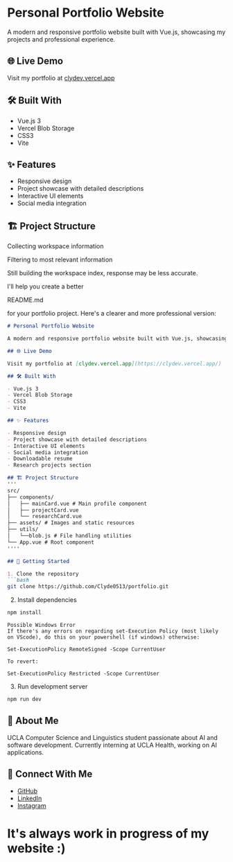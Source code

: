 # Personal Portfolio Website

A modern and responsive portfolio website built with Vue.js, showcasing my projects and professional experience.

## 🌐 Live Demo

Visit my portfolio at [clydev.vercel.app](https://clydev.vercel.app/)

## 🛠️ Built With

- Vue.js 3
- Vercel Blob Storage
- CSS3
- Vite

## ✨ Features

- Responsive design
- Project showcase with detailed descriptions
- Interactive UI elements
- Social media integration

## 🏗️ Project Structure
Collecting workspace information

Filtering to most relevant information

Still building the workspace index, response may be less accurate.

I'll help you create a better 

README.md

 for your portfolio project. Here's a clearer and more professional version:

```markdown
# Personal Portfolio Website

A modern and responsive portfolio website built with Vue.js, showcasing my projects and professional experience.

## 🌐 Live Demo

Visit my portfolio at [clydev.vercel.app](https://clydev.vercel.app/)

## 🛠️ Built With

- Vue.js 3
- Vercel Blob Storage
- CSS3
- Vite

## ✨ Features

- Responsive design
- Project showcase with detailed descriptions
- Interactive UI elements
- Social media integration
- Downloadable resume
- Research projects section

## 🏗️ Project Structure
'''
src/
├── components/
│   ├── mainCard.vue # Main profile component
│   ├── projectCard.vue
│   └── researchCard.vue
├── assets/ # Images and static resources
├── utils/
│   └──blob.js # File handling utilities
└── App.vue # Root component
''''

## 🚀 Getting Started

1. Clone the repository
```bash
git clone https://github.com/Clyde0513/portfolio.git
```

2. Install dependencies
```bash
npm install
```

```
Possible Windows Error
If there's any errors on regarding set-Execution Policy (most likely on VScode), do this on your powershell (if windows) otherwise:

Set-ExecutionPolicy RemoteSigned -Scope CurrentUser 

To revert:

Set-ExecutionPolicy Restricted -Scope CurrentUser
```

3. Run development server
```bash
npm run dev
```

## 👤 About Me

UCLA Computer Science and Linguistics student passionate about AI and software development. Currently interning at UCLA Health, working on AI applications.

## 🔗 Connect With Me

- [GitHub](https://github.com/Clyde0513)
- [LinkedIn](https://www.linkedin.com/in/clydevillacrusis/)
- [Instagram](https://www.instagram.com/sagec1313/)

# It's always work in progress of my website :)
